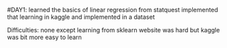 #DAY1:
learned the basics of linear regression from statquest
implemented that learning in kaggle and implemented in a dataset

Difficulties: none except learning from sklearn website was hard but kaggle was bit more easy to learn
